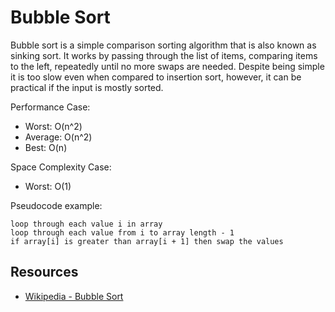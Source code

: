 Bubble Sort
===========

Bubble sort is a simple comparison sorting algorithm that is also known as
sinking sort. It works by passing through the list of items, comparing items
to the left, repeatedly until no more swaps are needed. Despite being simple
it is too slow even when compared to insertion sort, however, it can be
practical if the input is mostly sorted.

Performance Case:
- Worst: O(n^2)
- Average: O(n^2)
- Best: O(n)

Space Complexity Case:
- Worst: O(1)

Pseudocode example:

```
loop through each value i in array
loop through each value from i to array length - 1
if array[i] is greater than array[i + 1] then swap the values
```

## Resources
- [Wikipedia - Bubble Sort](https://en.wikipedia.org/wiki/Bubble_sort)
